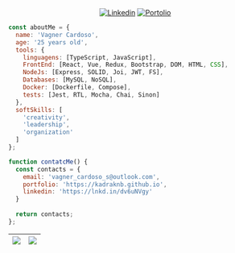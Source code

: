 <div align="center">
  <a href="https://www.linkedin.com/in/vagner-cardos-santos/" target="_blank" rel="external"><img src="https://img.shields.io/badge/LinkedIn-0077B5?style=for-the-badge&logo=linkedin&logoColor=white" alt="Linkedin"></a>
  <a href="https://kadraknb.github.io" target="_blank"><img src="https://img.shields.io/badge/Portfolio-%23000000.svg?style=for-the-badge&logo=firefox&logoColor=#FF7139" alt="Portolio"></a> 
</div>

```JavaScript
const aboutMe = {
  name: 'Vagner Cardoso',
  age: '25 years old',
  tools: {
    linguagens: [TypeScript, JavaScript],
    FrontEnd: [React, Vue, Redux, Bootstrap, DOM, HTML, CSS],
    NodeJs: [Express, SOLID, Joi, JWT, FS],
    Databases: [MySQL, NoSQL],
    Docker: [Dockerfile, Compose],
    tests: [Jest, RTL, Mocha, Chai, Sinon]
  },
  softSkills: [
    'creativity',
    'leadership',
    'organization'
  ]
};

function contatcMe() {
  const contacts = {
    email: 'vagner_cardoso_s@outlook.com',
    portfolio: 'https://kadraknb.github.io',
    linkedin: 'https://lnkd.in/dv6uNVgy'
  }
  
  return contacts;
};
```

| ![](http://github-profile-summary-cards.vercel.app/api/cards/profile-details?username=kadraknb&theme=github_dark) | ![](http://github-profile-summary-cards.vercel.app/api/cards/stats?username=kadraknb&theme=github_dark) |
| :-: | :-: |

